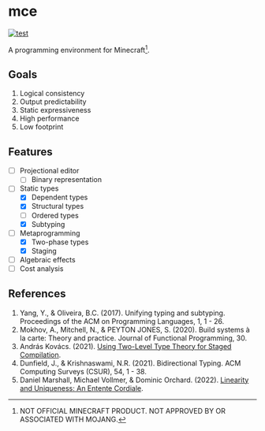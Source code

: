 # mce

[![test](https://github.com/mcenv/mce/actions/workflows/test.yml/badge.svg)](https://github.com/mcenv/mce/actions/workflows/test.yml)

A programming environment for Minecraft[^1].

## Goals

1. Logical consistency
2. Output predictability
3. Static expressiveness
4. High performance
5. Low footprint

## Features

- [ ] Projectional editor
  - [ ] Binary representation
- [ ] Static types
  - [x] Dependent types
  - [x] Structural types
  - [ ] Ordered types
  - [x] Subtyping
- [ ] Metaprogramming
  - [x] Two-phase types
  - [x] Staging
- [ ] Algebraic effects
- [ ] Cost analysis

## References

1. Yang, Y., & Oliveira, B.C. (2017). Unifying typing and subtyping. Proceedings of the ACM on Programming Languages, 1, 1 - 26.
2. Mokhov, A., Mitchell, N., & PEYTON JONES, S. (2020). Build systems à la carte: Theory and practice. Journal of Functional Programming, 30.
3. András Kovács. (2021). [Using Two-Level Type Theory for Staged Compilation](https://github.com/AndrasKovacs/staged/blob/main/types2021/abstract.pdf).
4. Dunfield, J., & Krishnaswami, N.R. (2021). Bidirectional Typing. ACM Computing Surveys (CSUR), 54, 1 - 38.
5. Daniel Marshall, Michael Vollmer, & Dominic Orchard. (2022). [Linearity and Uniqueness: An Entente Cordiale](https://starsandspira.ls/docs/esop22-draft.pdf).

[^1]: NOT OFFICIAL MINECRAFT PRODUCT. NOT APPROVED BY OR ASSOCIATED WITH MOJANG.
